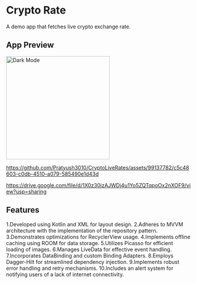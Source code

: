 # Crypto Rate #

A demo app that fetches live crypto exchange rate.

## App Preview ##

<img src="https://github.com/Pratyush3010/CryptoLiveRates/assets/99137782/4a47107e-dbbc-4fc4-b83f-f5fda8c94a0b" alt="Dark Mode" width=280/>

https://github.com/Pratyush3010/CryptoLiveRates/assets/99137782/c5c48603-c0db-4510-a079-585490e1d43d

https://drive.google.com/file/d/1X0z30jzAJWDj4u1Yo5ZQTqpoOx2nXOF9/view?usp=sharing
## Features ##

1.Developed using Kotlin and XML for layout design.
2.Adheres to MVVM architecture with the implementation of the repository pattern.
3.Demonstrates optimizations for RecyclerView usage.
4.Implements offline caching using ROOM for data storage.
5.Utilizes Picasso for efficient loading of images.
6.Manages LiveData for effective event handling.
7.Incorporates DataBinding and custom Binding Adapters.
8.Employs Dagger-Hilt for streamlined dependency injection.
9.Implements robust error handling and retry mechanisms.
10.Includes an alert system for notifying users of a lack of internet connectivity.
